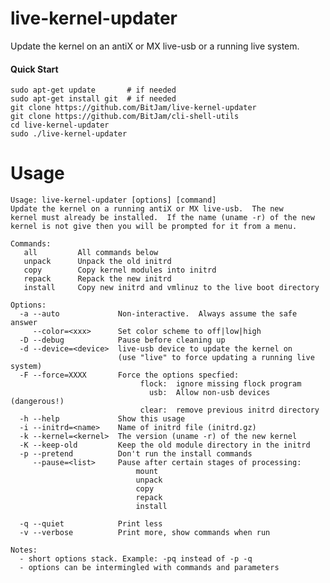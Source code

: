 # live-kernel-updater
Update the kernel on an antiX or MX live-usb or a running live system.

#### Quick Start

    sudo apt-get update       # if needed
    sudo apt-get install git  # if needed
    git clone https://github.com/BitJam/live-kernel-updater
    git clone https://github.com/BitJam/cli-shell-utils
    cd live-kernel-updater
    sudo ./live-kernel-updater

# Usage

```
Usage: live-kernel-updater [options] [command]
Update the kernel on a running antiX or MX live-usb.  The new
kernel must already be installed.  If the name (uname -r) of the new
kernel is not give then you will be prompted for it from a menu.

Commands:
   all         All commands below
   unpack      Unpack the old initrd
   copy        Copy kernel modules into initrd
   repack      Repack the new initrd
   install     Copy new initrd and vmlinuz to the live boot directory

Options:
  -a --auto             Non-interactive.  Always assume the safe answer
     --color=<xxx>      Set color scheme to off|low|high
  -D --debug            Pause before cleaning up
  -d --device=<device>  live-usb device to update the kernel on
                        (use "live" to force updating a running live system)
  -F --force=XXXX       Force the options specfied:
                             flock:  ignore missing flock program
                               usb:  Allow non-usb devices (dangerous!)
                             clear:  remove previous initrd directory
  -h --help             Show this usage
  -i --initrd=<name>    Name of initrd file (initrd.gz)
  -k --kernel=<kernel>  The version (uname -r) of the new kernel
  -K --keep-old         Keep the old module directory in the initrd
  -p --pretend          Don't run the install commands
     --pause=<list>     Pause after certain stages of processing:
                            mount
                            unpack
                            copy
                            repack
                            install

  -q --quiet            Print less
  -v --verbose          Print more, show commands when run

Notes:
  - short options stack. Example: -pq instead of -p -q
  - options can be intermingled with commands and parameters
```
